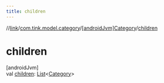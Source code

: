 ```yaml
---
title: children
---
```

//[link](../../../index.html)/[com.tink.model.category](../index.html)/[[androidJvm]Category](index.html)/[children](children.html)



# children



[androidJvm]\
val [children](children.html): [List](https://kotlinlang.org/api/latest/jvm/stdlib/kotlin.collections/-list/index.html)&lt;[Category](index.html)&gt;





